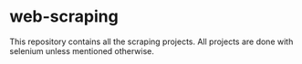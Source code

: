 # web-scraping

This repository contains all the scraping projects.
All projects are done with selenium unless mentioned otherwise.
